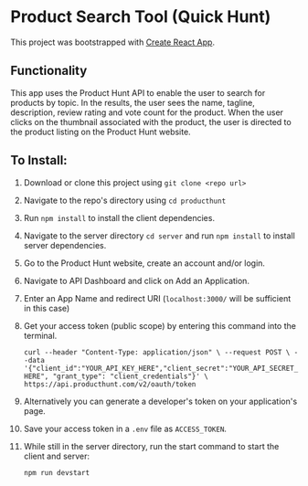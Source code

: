 # Product Search Tool (Quick Hunt)

This project was bootstrapped with [Create React App](https://github.com/facebook/create-react-app).

## Functionality

This app uses the Product Hunt API to enable the user to search for products by topic. In the results, the user sees the name, tagline, description, review rating and vote count for the product. When the user clicks on the thumbnail associated with the product, the user is directed to the product listing on the Product Hunt website.

## To Install:

1. Download or clone this project using `git clone <repo url>`

2. Navigate to the repo's directory using `cd producthunt`

3. Run `npm install` to install the client dependencies.

4. Navigate to the server directory `cd server` and run `npm install` to install server dependencies.

5. Go to the Product Hunt website, create an account and/or login.

6. Navigate to API Dashboard and click on Add an Application.

7. Enter an App Name and redirect URI (`localhost:3000/` will be sufficient in this case)

8. Get your access token (public scope) by entering this command into the terminal.

   `curl --header "Content-Type: application/json" \ --request POST \ --data '{"client_id":"YOUR_API_KEY_HERE","client_secret":"YOUR_API_SECRET_HERE", "grant_type": "client_credentials"}' \ https://api.producthunt.com/v2/oauth/token`

9) Alternatively you can generate a developer's token on your application's page.

10) Save your access token in a `.env` file as `ACCESS_TOKEN`.

11) While still in the server directory, run the start command to start the client and server:

    `npm run devstart`
